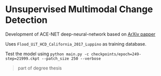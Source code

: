 # Unsupervised Multimodal Change Detection

Development of ACE-NET deep-neural-network based on [ArXiv papper](https://arxiv.org/pdf/2001.04271.pdf)

Uses `Flood_UiT_HCD_California_2017_Luppino` as training database.

Test the model using `python main.py -c checkpoints/epoch=249-step=21999.ckpt --patch_size 250 --verbose`

> part of degree thesis
